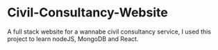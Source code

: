 # Civil-Consultancy-Website
A full stack website for a wannabe civil consultancy service, I used this project to learn nodeJS, MongoDB and React.
